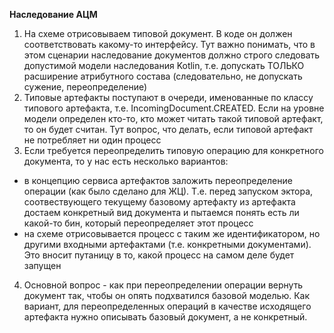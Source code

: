 <!DOCTYPE html>
<html>

<head>
  <meta charset="utf-8">
  <meta name="viewport" content="width=device-width, initial-scale=1.0">
  <title>ACM_Inheritance</title>
  <link rel="stylesheet" href="https://stackedit.io/style.css" />
</head>

<body class="stackedit">
  <div class="stackedit__html"><p><strong>Наследование АЦМ</strong></p>
<ol>
<li>На схеме отрисовываем типовой документ. В коде он должен соответствовать какому-то интерфейсу. Тут важно понимать, что в этом сценарии наследование документов должно строго следовать допустимой модели наследования Kotlin, т.е. допускать ТОЛЬКО расширение атрибутного состава (следовательно, не допускать сужение, переопределение)</li>
<li>Типовые артефакты поступают в очереди, именованные по классу типового артефакта, т.е. IncomingDocument.CREATED. Если на уровне модели определен кто-то, кто может читать такой типовой артефакт, то он будет считан. Тут вопрос, что делать, если типовой артефакт не потребляет ни один процесс</li>
<li>Если требуется переопределить типовую операцию для конкретного документа, то у нас есть несколько вариантов:</li>
</ol>
<ul>
<li>в концепцию сервиса артефактов заложить переопределение операции (как было сделано для ЖЦ). Т.е. перед запуском эктора, соотвествующего текущему базовому артефакту из артефакта достаем конкретный вид документа и пытаемся понять есть ли какой-то бин, который переопределяет этот процесс</li>
<li>на схеме отрисовывается процесс с таким же идентификатором, но другими входными артефактами (т.е. конкретными документами). Это вносит путаницу в то, какой процесс на самом деле будет запущен</li>
</ul>
<ol start="4">
<li>Основной вопрос - как при переопределении операции вернуть документ так, чтобы он опять подхватился базовой моделью. Как вариант, для переопределенных операций в качестве исходящего артефакта нужно описывать базовый документ, а не конкретный.</li>
</ol>
</div>
</body>

</html>
